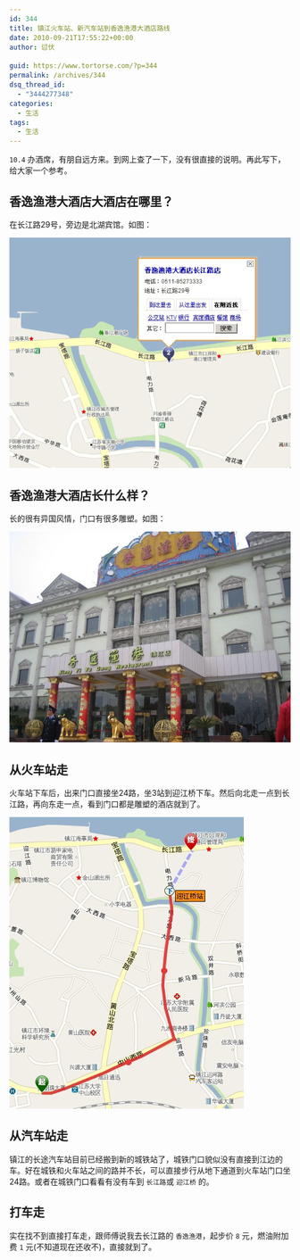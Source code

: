 ```yaml
---
id: 344
title: 镇江火车站、新汽车站到香逸渔港大酒店路线
date: 2010-09-21T17:55:22+00:00
author: 愆伏

guid: https://www.tortorse.com/?p=344
permalink: /archives/344
dsq_thread_id:
  - "3444277348"
categories:
  - 生活
tags:
  - 生活
---
```

`10.4` 办酒席，有朋自远方来。到网上查了一下，没有很直接的说明。再此写下，给大家一个参考。

## 香逸渔港大酒店大酒店在哪里？

在长江路29号，旁边是北湖宾馆。如图：

![loacate](/wp-content/uploads/2010/09/xiangyiyugang.gif)


## 香逸渔港大酒店长什么样？

长的很有异国风情，门口有很多雕塑。如图：

![restaurant](/wp-content/uploads/2010/09/xiangyiyugang_1.jpg)

## 从火车站走

火车站下车后，出来门口直接坐24路，坐3站到迎江桥下车。然后向北走一点到长江路，再向东走一点，看到门口都是雕塑的酒店就到了。

![path](/wp-content/uploads/2010/09/24lu.jpg)


## 从汽车站走

镇江的长途汽车站目前已经搬到新的城铁站了，城铁门口貌似没有直接到江边的车。好在城铁和火车站之间的路并不长，可以直接步行从地下通道到火车站门口坐24路。或者在城铁门口看看有没有车到 `长江路`或 `迎江桥` 的。

## 打车走

实在找不到直接打车走，跟师傅说我去长江路的 `香逸渔港`，起步价 `8` 元，燃油附加费 `1` 元(不知道现在还收不)，直接就到了。